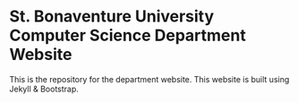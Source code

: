 St. Bonaventure University Computer Science Department Website
============

This is the repository for the department website. This website is built using Jekyll & Bootstrap.
